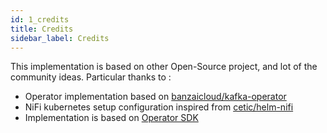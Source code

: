 ```yaml
---
id: 1_credits
title: Credits
sidebar_label: Credits
---
```


This implementation is based on other Open-Source project, and lot of the community ideas. Particular thanks to :

- Operator implementation based on [banzaicloud/kafka-operator](https://github.com/banzaicloud/kafka-operator)
- NiFi kubernetes setup configuration inspired from [cetic/helm-nifi](https://github.com/cetic/helm-nifi)
- Implementation is based on [Operator SDK](https://github.com/operator-framework/operator-sdk)